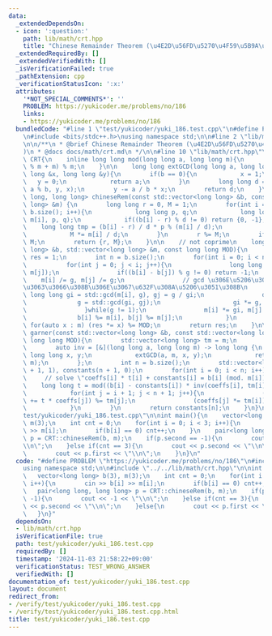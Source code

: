 ```yaml
---
data:
  _extendedDependsOn:
  - icon: ':question:'
    path: lib/math/crt.hpp
    title: "Chinese Remainder Theorem (\u4E2D\u56FD\u5270\u4F59\u5B9A\u7406)"
  _extendedRequiredBy: []
  _extendedVerifiedWith: []
  _isVerificationFailed: true
  _pathExtension: cpp
  _verificationStatusIcon: ':x:'
  attributes:
    '*NOT_SPECIAL_COMMENTS*': ''
    PROBLEM: https://yukicoder.me/problems/no/186
    links:
    - https://yukicoder.me/problems/no/186
  bundledCode: "#line 1 \"test/yukicoder/yuki_186.test.cpp\"\n#define PROBLEM \"https://yukicoder.me/problems/no/186\"\
    \n#include <bits/stdc++.h>\nusing namespace std;\n\n#line 2 \"lib/math/crt.hpp\"\
    \n\n/**\n * @brief Chinese Remainder Theorem (\u4E2D\u56FD\u5270\u4F59\u5B9A\u7406\
    )\n * @docs docs/math/crt.md\n */\n\n#line 10 \"lib/math/crt.hpp\"\n\nnamespace\
    \ CRT{\n    inline long long mod(long long a, long long m){\n        return (a\
    \ % m + m) % m;\n    }\n\n    long long extGCD(long long a, long long b, long\
    \ long &x, long long &y){\n        if(b == 0){\n            x = 1;\n         \
    \   y = 0;\n            return a;\n        }\n        long long d = extGCD(b,\
    \ a % b, y, x);\n        y -= a / b * x;\n        return d;\n    }\n\n    std::pair<long\
    \ long, long long> chineseRem(const std::vector<long long> &b, const std::vector<long\
    \ long> &m) {\n        long long r = 0, M = 1;\n        for(int i = 0; i < (int)\
    \ b.size(); i++){\n            long long p, q;\n            long long d = extGCD(M,\
    \ m[i], p, q);\n            if((b[i] - r) % d != 0) return {0, -1};\n        \
    \    long long tmp = (b[i] - r) / d * p % (m[i] / d);\n            r += M * tmp;\n\
    \            M *= m[i] / d;\n        }\n        r %= M;\n        if(r < 0) r +=\
    \ M;\n        return {r, M};\n    }\n\n    // not coprime\n    long long preGarner(std::vector<long\
    \ long> &b, std::vector<long long> &m, const long long MOD){\n        long long\
    \ res = 1;\n        int n = b.size();\n        for(int i = 0; i < n; i++){\n \
    \           for(int j = 0; j < i; j++){\n                long long g = std::gcd(m[i],\
    \ m[j]);\n                if((b[i] - b[j]) % g != 0) return -1;\n            \
    \    m[i] /= g, m[j] /= g;\n                // gcd \u306E\u5206\u3060\u3051\u88AB\
    \u3063\u3066\u308B\u306E\u3067\u632F\u308A\u5206\u3051\u308B\n               \
    \ long long gi = std::gcd(m[i], g), gj = g / gi;\n                do{\n      \
    \              g = std::gcd(gi, gj);\n                    gi *= g, gj /= g;\n\
    \                }while(g != 1);\n                m[i] *= gi, m[j] *= gj;\n  \
    \              b[i] %= m[i], b[j] %= m[j];\n            }\n        }\n       \
    \ for(auto x : m) (res *= x) %= MOD;\n        return res;\n    }\n\n    long long\
    \ garner(const std::vector<long long> &b, const std::vector<long long> &m, const\
    \ long long MOD){\n        std::vector<long long> tm = m;\n        tm.push_back(MOD);\n\
    \        auto inv = [&](long long a, long long m) -> long long {\n           \
    \ long long x, y;\n            extGCD(a, m, x, y);\n            return mod(x,\
    \ m);\n        };\n        int n = b.size();\n        std::vector<long long> coeffs(n\
    \ + 1, 1), constants(n + 1, 0);\n        for(int i = 0; i < n; i++){\n       \
    \     // solve \"coeffs[i] * t[i] + constants[i] = b[i] (mod. m[i])\n        \
    \    long long t = mod((b[i] - constants[i]) * inv(coeffs[i], tm[i]), tm[i]);\n\
    \            for(int j = i + 1; j < n + 1; j++){\n                (constants[j]\
    \ += t * coeffs[j]) %= tm[j];\n                (coeffs[j] *= tm[i]) %= tm[j];\n\
    \            }\n        }\n        return constants[n];\n    }\n}\n#line 6 \"\
    test/yukicoder/yuki_186.test.cpp\"\n\nint main(){\n    vector<long long> b(3),\
    \ m(3);\n    int cnt = 0;\n    for(int i = 0; i < 3; i++){\n        cin >> b[i]\
    \ >> m[i];\n        if(b[i] == 0) cnt++;\n    }\n    pair<long long, long long>\
    \ p = CRT::chineseRem(b, m);\n    if(p.second == -1){\n        cout << -1 << \"\
    \\n\";\n    }else if(cnt == 3){\n        cout << p.second << \"\\n\";\n    }else{\n\
    \        cout << p.first << \"\\n\";\n    }\n}\n"
  code: "#define PROBLEM \"https://yukicoder.me/problems/no/186\"\n#include <bits/stdc++.h>\n\
    using namespace std;\n\n#include \"../../lib/math/crt.hpp\"\n\nint main(){\n \
    \   vector<long long> b(3), m(3);\n    int cnt = 0;\n    for(int i = 0; i < 3;\
    \ i++){\n        cin >> b[i] >> m[i];\n        if(b[i] == 0) cnt++;\n    }\n \
    \   pair<long long, long long> p = CRT::chineseRem(b, m);\n    if(p.second ==\
    \ -1){\n        cout << -1 << \"\\n\";\n    }else if(cnt == 3){\n        cout\
    \ << p.second << \"\\n\";\n    }else{\n        cout << p.first << \"\\n\";\n \
    \   }\n}"
  dependsOn:
  - lib/math/crt.hpp
  isVerificationFile: true
  path: test/yukicoder/yuki_186.test.cpp
  requiredBy: []
  timestamp: '2024-11-03 21:58:22+09:00'
  verificationStatus: TEST_WRONG_ANSWER
  verifiedWith: []
documentation_of: test/yukicoder/yuki_186.test.cpp
layout: document
redirect_from:
- /verify/test/yukicoder/yuki_186.test.cpp
- /verify/test/yukicoder/yuki_186.test.cpp.html
title: test/yukicoder/yuki_186.test.cpp
---
```

